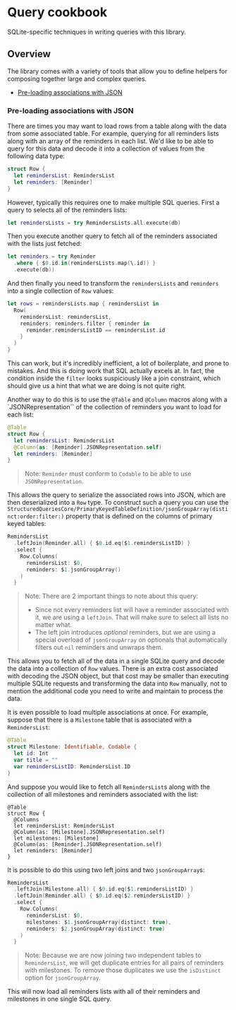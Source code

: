 # Query cookbook

SQLite-specific techniques in writing queries with this library.

## Overview

The library comes with a variety of tools that allow you to define helpers for composing together
large and complex queries.

* [Pre-loading associations with JSON](#Pre-loading-associations-with-JSON)

### Pre-loading associations with JSON

There are times you may want to load rows from a table along with the data from some associated
table. For example, querying for all reminders lists along with an array of the reminders in each
list. We'd like to be able to query for this data and decode it into a collection of values
from the following data type:

```swift
struct Row {
  let remindersList: RemindersList
  let reminders: [Reminder]
}
```

However, typically this requires one to make multiple SQL queries. First a query to selects all
of the reminders lists:

```swift
let remindersLists = try RemindersLists.all.execute(db)
```

Then you execute another query to fetch all of the reminders associated with the lists just
fetched:

```swift
let reminders = try Reminder
  .where { $0.id.in(remindersLists.map(\.id)) }
  .execute(db))
```

And then finally you need to transform the `remindersLists` and `reminders` into a single collection
of `Row` values:

```swift
let rows = remindersLists.map { remindersList in
  Row(
    remindersList: remindersList,
    reminders: reminders.filter { reminder in
      reminder.remindersListID == remindersList.id
    }
  )
}
```

This can work, but it's incredibly inefficient, a lot of boilerplate, and prone to mistakes. And
this is doing work that SQL actually excels at. In fact, the condition inside the `filter` looks
suspiciously like a join constraint, which should give us a hint that what we are doing is not
quite right.

Another way to do this is to use the `@Table` and `@Column` macros along with a
`JSONRepresentation`` of the collection of reminders you want to load for each list:

```swift
@Table
struct Row {
  let remindersList: RemindersList
  @Column(as: [Reminder].JSONRepresentation.self)
  let reminders: [Reminder]
}
```

> Note: `Reminder` must conform to `Codable` to be able to use `JSONRepresentation`.

This allows the query to serialize the associated rows into JSON, which are then deserialized into
a `Row` type. To construct such a query you can use the
``StructuredQueriesCore/PrimaryKeyedTableDefinition/jsonGroupArray(distinct:order:filter:)``
property that is defined on the columns of primary keyed tables:

```swift
RemindersList
  .leftJoin(Reminder.all) { $0.id.eq($1.remindersListID) }
  .select {
    Row.Columns(
      remindersList: $0,
      reminders: $1.jsonGroupArray()
    )
  }
```

> Note: There are 2 important things to note about this query:
>
>   * Since not every reminders list will have a reminder associated with it, we are using a
>     `leftJoin`. That will make sure to select all lists no matter what.
>   * The left join introduces _optional_ reminders, but we are using a special overload of
>     `jsonGroupArray` on optionals that automatically filters out `nil` reminders and unwraps them.

This allows you to fetch all of the data in a single SQLite query and decode the data into a
collection of `Row` values. There is an extra cost associated with decoding the JSON object,
but that cost may be smaller than executing multiple SQLite requests and transforming the data
into `Row` manually, not to mention the additional code you need to write and maintain to process
the data.

It is even possible to load multiple associations at once. For example, suppose that there is a
`Milestone` table that is associated with a `RemindersList`:

```swift
@Table
struct Milestone: Identifiable, Codable {
  let id: Int
  var title = ""
  var remindersListID: RemindersList.ID
}
```

And suppose you would like to fetch all `RemindersList`s along with the collection of all milestones
and reminders associated with the list:

```struct
@Table
struct Row {
  @Columns
  let remindersList: RemindersList
  @Column(as: [Milestone].JSONRepresentation.self)
  let milestones: [Milestone]
  @Column(as: [Reminder].JSONRepresentation.self)
  let reminders: [Reminder]
}
```

It is possible to do this using two left joins and two `jsonGroupArray`s:

```swift
RemindersList
  .leftJoin(Milestone.all) { $0.id.eq($1.remindersListID) }
  .leftJoin(Reminder.all) { $0.id.eq($2.remindersListID) }
  .select {
    Row.Columns(
      remindersList: $0,
      milestones: $1.jsonGroupArray(distinct: true),
      reminders: $2.jsonGroupArray(distinct: true)
    )
  }
```

> Note: Because we are now joining two independent tables to `RemindersList`, we will get duplicate
> entries for all pairs of reminders with milestones. To remove those duplicates we use the
> `isDistinct` option for `jsonGroupArray`.

This will now load all reminders lists with all of their reminders and milestones in one single
SQL query.
